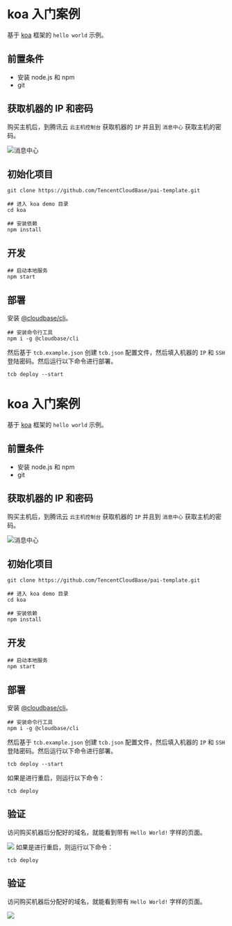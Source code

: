 # koa 入门案例

基于 [koa](https://github.com/koajs/koa) 框架的 `hello world` 示例。

## 前置条件

* 安装 node.js 和 npm
* git

## 获取机器的 IP 和密码

购买主机后，到腾讯云 `云主机控制台` 获取机器的 `IP` 并且到 `消息中心` 获取主机的密码。

![消息中心](https://main.qcloudimg.com/raw/bbcd54b3d0501881b37cd3ffa62121e6.png)

## 初始化项目

```shell
git clone https://github.com/TencentCloudBase/pai-template.git

## 进入 koa demo 目录
cd koa

## 安装依赖
npm install
```

## 开发

```shell
## 启动本地服务
npm start
```

## 部署

安装 [@cloudbase/cli](https://github.com/TencentCloudBase/cloud-base-cli)。

```shell
## 安装命令行工具
npm i -g @cloudbase/cli
```

然后基于 `tcb.example.json` 创建 `tcb.json` 配置文件，然后填入机器的 `IP` 和 `SSH` 登陆密码。然后运行以下命令进行部署。

```shell
tcb deploy --start
```
# koa 入门案例

基于 [koa](https://github.com/koajs/koa) 框架的 `hello world` 示例。

## 前置条件

* 安装 node.js 和 npm
* git

## 获取机器的 IP 和密码

购买主机后，到腾讯云 `云主机控制台` 获取机器的 `IP` 并且到 `消息中心` 获取主机的密码。

![消息中心](https://main.qcloudimg.com/raw/bbcd54b3d0501881b37cd3ffa62121e6.png)

## 初始化项目

```shell
git clone https://github.com/TencentCloudBase/pai-template.git

## 进入 koa demo 目录
cd koa

## 安装依赖
npm install
```

## 开发

```shell
## 启动本地服务
npm start
```

## 部署

安装 [@cloudbase/cli](https://github.com/TencentCloudBase/cloud-base-cli)。

```shell
## 安装命令行工具
npm i -g @cloudbase/cli
```

然后基于 `tcb.example.json` 创建 `tcb.json` 配置文件，然后填入机器的 `IP` 和 `SSH` 登陆密码。然后运行以下命令进行部署。

```shell
tcb deploy --start
```

如果是进行重启，则运行以下命令：

```shell
tcb deploy
```

## 验证

访问购买机器后分配好的域名，就能看到带有 `Hello World!` 字样的页面。

![](https://main.qcloudimg.com/raw/d35b36607d5f02ee4b47b36a3401b0a9.png)
如果是进行重启，则运行以下命令：

```shell
tcb deploy
```

## 验证

访问购买机器后分配好的域名，就能看到带有 `Hello World!` 字样的页面。

![](https://main.qcloudimg.com/raw/d35b36607d5f02ee4b47b36a3401b0a9.png)